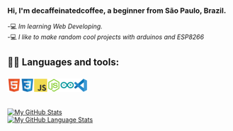 
### Hi, I'm decaffeinatedcoffee, a beginner from São Paulo, Brazil.

-💻 *Im learning Web Developing.*  
-💻 *I like to make random cool projects with arduinos and ESP8266*
###
  **👨‍💻 Languages and tools:**  
  </br>
  <img src="https://raw.githubusercontent.com/devicons/devicon/00f02ef57fb7601fd1ddcc2fe6fe670fef3ae3e4/icons/html5/html5-original.svg" align="left" height="30" width="30" title="HTML5">
  <img src="https://raw.githubusercontent.com/devicons/devicon/00f02ef57fb7601fd1ddcc2fe6fe670fef3ae3e4/icons/css3/css3-original.svg" align="left" height="30" width="30" title="CSS3">
  <img src="https://raw.githubusercontent.com/devicons/devicon/00f02ef57fb7601fd1ddcc2fe6fe670fef3ae3e4/icons/javascript/javascript-original.svg" align="left" height="30" width="30" title="JavaScript">
<img src="https://raw.githubusercontent.com/devicons/devicon/2ae2a900d2f041da66e950e4d48052658d850630/icons/nodejs/nodejs-original.svg" align="left" height="30" width="30" title="HTML5">
  <img src="https://raw.githubusercontent.com/devicons/devicon/00f02ef57fb7601fd1ddcc2fe6fe670fef3ae3e4/icons/arduino/arduino-original.svg" align="left" height="30" width="30" title="Arduino"> 
  <img src="https://raw.githubusercontent.com/devicons/devicon/00f02ef57fb7601fd1ddcc2fe6fe670fef3ae3e4/icons/vscode/vscode-original.svg" align="left" height="30" width="30" title="VS code">    
<br>
---
  [![My GitHub Stats](https://github-readme-stats.vercel.app/api/?username=decaffeinatedcoffee&count_private=true&theme=tokyonight&showicons=true)]()   
 [![My GitHub Language Stats](https://github-readme-stats.vercel.app/api/top-langs/?username=decaffeinatedcoffee&langs_count=5&theme=tokyonight)]()    
  



 

 

